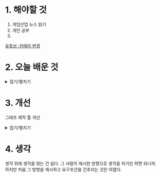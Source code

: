 
# 1. 해야할 것

1. 게임산업 뉴스 읽기 
2. 개인 공부  
3. 

[유튜브 :카메라 변경](https://youtu.be/-78KDZQbnes?feature=shared)

# 2. 오늘 배운 것

<details>
<summary>접기/펼치기</summary>

## BP_ChangeCamera
<img width="1086" height="812" alt="image" src="https://github.com/user-attachments/assets/e2f65980-321b-47df-97d5-2931304d6039" />

<img width="1322" height="783" alt="image" src="https://github.com/user-attachments/assets/52c9164d-bf69-49da-9e8d-f35b47c08243" />



</details>




# 3. 개선

그래프 제작 툴 개선
<details>
<summary>접기/펼치기</summary>





`.exe` 파일로 만드는 방법은 아래 순서대로 따라하시면 됩니다.

---

### ✅ 1. `pyinstaller` 설치

아래 명령어를 **명령 프롬프트(cmd)** 또는 **터미널**에 입력합니다:

```bash
pip install pyinstaller
```

설치가 성공하면 다음으로 넘어갑니다.

---

### ✅ 2. `.py` 또는 `.pyw` 파일 준비

예를 들어 파일 이름이 `tension.pyw` 라면, 이 파일이 있는 폴더로 이동해야 합니다.

---

### ✅ 3. pyinstaller 명령 실행

파일이 있는 경로로 **명령어 프롬프트(cmd)** 를 열고 아래 명령어 입력:

```bash
pyinstaller --noconsole --onefile tension.pyw
```

* `--noconsole`: 실행 시 콘솔 창 안 뜨게 함
* `--onefile`: 단일 `.exe` 파일로 만듦

---

### ✅ 4. `.exe` 파일 위치

명령어 실행이 끝나면 아래 폴더에 `.exe`가 생성됩니다:

```
dist/tension.exe
```

`dist` 폴더 안에 생긴 `.exe` 파일을 실행하면 됩니다.

---

### 🔧 팁: 파일 경로 이동 방법

예: `D:\download\tension.pyw` 에 있다면 아래처럼 입력:

```bash
cd D:\download
pyinstaller --noconsole --onefile tension.pyw
```



</details>



# 4. 생각
생각 위에 생각을 얹는 건 쉽다. 그 사람이 제시한 방향으로 생각을 하기만 하면 되니까.\
하지만 처음 그 방향을 제시하고 요구조건을 간추리는 것은 어렵다.



